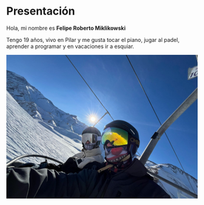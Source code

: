 # Presentación

Hola, mi nombre es **Felipe Roberto Miklikowski**

Tengo 19 años, vivo en Pilar y me gusta tocar el piano, jugar al padel, aprender a programar y en vacaciones ir a esquiar.

![foto](Untitled.jpg)

